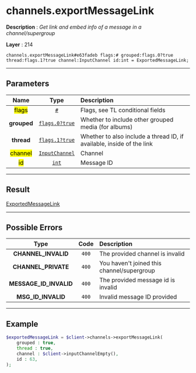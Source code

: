 # channels.exportMessageLink

**Description** : *Get link and embed info of a message in a channel/supergroup*

**Layer** : 214

```tl
channels.exportMessageLink#e63fadeb flags:# grouped:flags.0?true thread:flags.1?true channel:InputChannel id:int = ExportedMessageLink;
```

---

## Parameters

| Name | Type | Description |
| :---: | :---: | :--- |
| <mark>flags</mark> | [`#`](type/#) | Flags, see TL conditional fields |
| **grouped** | [`flags.0?true`](type/true) | Whether to include other grouped media (for albums) |
| **thread** | [`flags.1?true`](type/true) | Whether to also include a thread ID, if available, inside of the link |
| <mark>channel</mark> | [`InputChannel`](type/InputChannel) | Channel |
| <mark>id</mark> | [`int`](type/int) | Message ID |

---

## Result

[ExportedMessageLink](type/ExportedMessageLink)

---

## Possible Errors

| Type | Code | Description |
| :---: | :---: | :--- |
| **CHANNEL_INVALID** | `400` | The provided channel is invalid |
| **CHANNEL_PRIVATE** | `400` | You haven't joined this channel/supergroup |
| **MESSAGE_ID_INVALID** | `400` | The provided message id is invalid |
| **MSG_ID_INVALID** | `400` | Invalid message ID provided |

---

## Example

```php
$exportedMessageLink = $client->channels->exportMessageLink(
	grouped : true,
	thread : true,
	channel : $client->inputChannelEmpty(),
	id : 63,
);
```